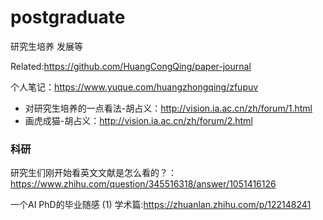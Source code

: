 # postgraduate
研究生培养 发展等

Related:https://github.com/HuangCongQing/paper-journal

个人笔记：https://www.yuque.com/huangzhongqing/zfupuv


* 对研究生培养的一点看法-胡占义：http://vision.ia.ac.cn/zh/forum/1.html
* 画虎成猫-胡占义：http://vision.ia.ac.cn/zh/forum/2.html


### 科研

研究生们刚开始看英文文献是怎么看的？：https://www.zhihu.com/question/345516318/answer/1051416126

一个AI PhD的毕业随感 (1) 学术篇:https://zhuanlan.zhihu.com/p/122148241
